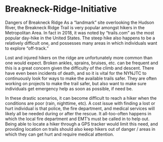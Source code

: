 # Breakneck-Ridge-Initiative

Dangers of Breakneck Ridge
As a “landmark” site overlooking the Hudson River, the Breakneck Ridge Trail is very popular amongst hikers in the Metropolitan Area. In fact in 2018, it was noted by “trails.com” as the most popular day-hike in the United States. The steep hike also happens to be a relatively difficult one, and possesses many areas in which individuals want to explore “off-track.”

Lost and injured hikers on the ridge are unfortunately more common than one would expect. Broken ankles, sprains, bruises, etc. can be frequent and this is a great concern given the difficulty of the climb and descent. There have even been incidents of death, and so it is vital for the NYNJTC to continuously look for ways to make the available trails safer. They are often working on projects to make the trail safer, but also want to make sure individuals get emergency help as soon as possible, if need be.

In these drastic scenarios, it can become difficult to reach a hiker when the conditions are poor (rain, nighttime, etc). A cost issue with finding a lost or hurt individual is that police, the fire department, and medical services will likely all be needed during or after the rescue. It all-too-often happens in which the local fire department and EMT’s must be called in to help out. Being able to locate a hiker through a GPS tracker would limit this need, and providing location on trails should also keep hikers out of danger / areas in which they can get hurt and require medical attention.

